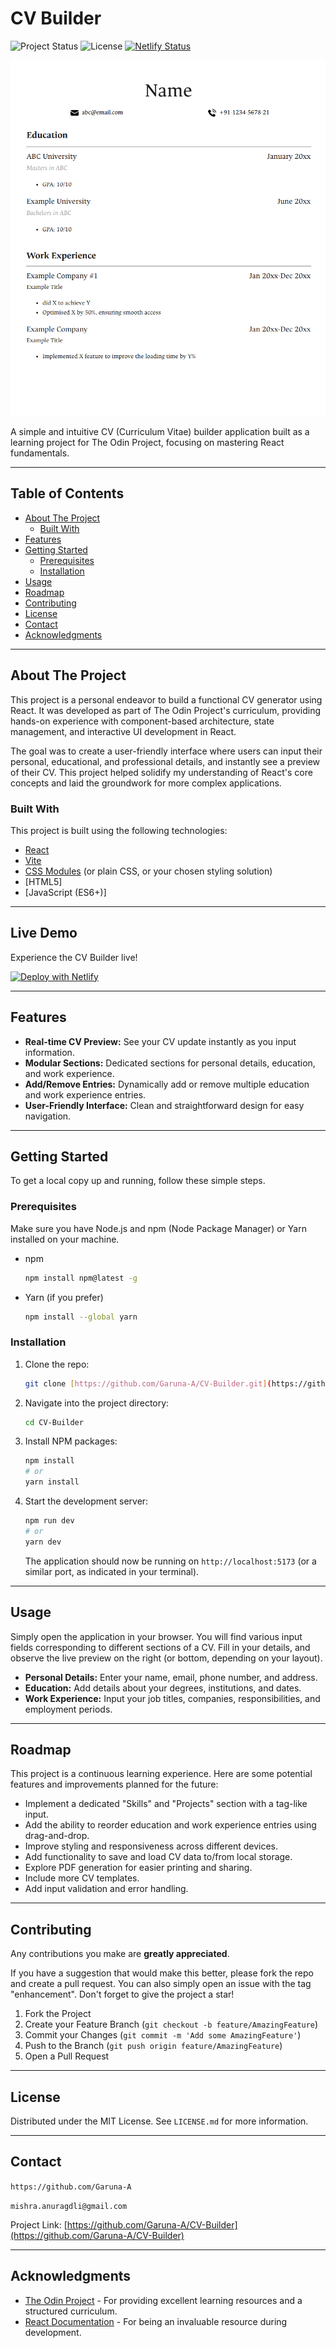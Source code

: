 # CV Builder

![Project Status](https://img.shields.io/badge/status-in%20progress-yellow.svg)
![License](https://img.shields.io/badge/license-MIT-blue.svg)
[![Netlify Status](https://api.netlify.com/api/v1/badges/84c03ea4-3b0e-4ce4-ab08-780a19ad0e0b/deploy-status)](https://cvbuilder01.netlify.app/)

![CV Builder Screenshot](https://github.com/Garuna-A/CV-Builder/blob/main/src/assets/resume-sample.png)

A simple and intuitive CV (Curriculum Vitae) builder application built as a learning project for The Odin Project, focusing on mastering React fundamentals.

---

## Table of Contents

* [About The Project](#about-the-project)
    * [Built With](#built-with)
* [Features](#features)
* [Getting Started](#getting-started)
    * [Prerequisites](#prerequisites)
    * [Installation](#installation)
* [Usage](#usage)
* [Roadmap](#roadmap)
* [Contributing](#contributing)
* [License](#license)
* [Contact](#contact)
* [Acknowledgments](#acknowledgments)

---

## About The Project

This project is a personal endeavor to build a functional CV generator using React. It was developed as part of The Odin Project's curriculum, providing hands-on experience with component-based architecture, state management, and interactive UI development in React.

The goal was to create a user-friendly interface where users can input their personal, educational, and professional details, and instantly see a preview of their CV. This project helped solidify my understanding of React's core concepts and laid the groundwork for more complex applications.

### Built With

This project is built using the following technologies:

* [React](https://react.dev/)
* [Vite](https://vitejs.dev/)
* [CSS Modules](https://create-react-app.dev/docs/adding-css-modules/) (or plain CSS, or your chosen styling solution)
* [HTML5]
* [JavaScript (ES6+)]

---

## Live Demo

Experience the CV Builder live!

[![Deploy with Netlify](https://www.netlify.com/img/deploy/button.svg)](https://cvbuilder01.netlify.app/)


---
## Features

* **Real-time CV Preview:** See your CV update instantly as you input information.
* **Modular Sections:** Dedicated sections for personal details, education, and work experience.
* **Add/Remove Entries:** Dynamically add or remove multiple education and work experience entries.
* **User-Friendly Interface:** Clean and straightforward design for easy navigation.


---

## Getting Started

To get a local copy up and running, follow these simple steps.

### Prerequisites

Make sure you have Node.js and npm (Node Package Manager) or Yarn installed on your machine.

* npm
    ```bash
    npm install npm@latest -g
    ```
* Yarn (if you prefer)
    ```bash
    npm install --global yarn
    ```

### Installation

1.  Clone the repo:
    ```bash
    git clone [https://github.com/Garuna-A/CV-Builder.git](https://github.com/Garuna-A/CV-Builder.git)
    ```
2.  Navigate into the project directory:
    ```bash
    cd CV-Builder
    ```
3.  Install NPM packages:
    ```bash
    npm install
    # or
    yarn install
    ```
4.  Start the development server:
    ```bash
    npm run dev
    # or
    yarn dev
    ```
    The application should now be running on `http://localhost:5173` (or a similar port, as indicated in your terminal).

---

## Usage

Simply open the application in your browser. You will find various input fields corresponding to different sections of a CV. Fill in your details, and observe the live preview on the right (or bottom, depending on your layout).

* **Personal Details:** Enter your name, email, phone number, and address.
* **Education:** Add details about your degrees, institutions, and dates.
* **Work Experience:** Input your job titles, companies, responsibilities, and employment periods.


---

## Roadmap

This project is a continuous learning experience. Here are some potential features and improvements planned for the future:

* Implement a dedicated "Skills" and "Projects" section with a tag-like input.
* Add the ability to reorder education and work experience entries using drag-and-drop.
* Improve styling and responsiveness across different devices.
* Add functionality to save and load CV data to/from local storage.
* Explore PDF generation for easier printing and sharing.
* Include more CV templates.
* Add input validation and error handling.

---

## Contributing

Any contributions you make are **greatly appreciated**.

If you have a suggestion that would make this better, please fork the repo and create a pull request. You can also simply open an issue with the tag "enhancement". Don't forget to give the project a star!

1.  Fork the Project
2.  Create your Feature Branch (`git checkout -b feature/AmazingFeature`)
3.  Commit your Changes (`git commit -m 'Add some AmazingFeature'`)
4.  Push to the Branch (`git push origin feature/AmazingFeature`)
5.  Open a Pull Request

---

## License

Distributed under the MIT License. See `LICENSE.md` for more information.

---

## Contact

 `https://github.com/Garuna-A`

 
 `mishra.anuragdli@gmail.com`

Project Link: [https://github.com/Garuna-A/CV-Builder](https://github.com/Garuna-A/CV-Builder)

---

## Acknowledgments

* [The Odin Project](https://www.theodinproject.com/) - For providing excellent learning resources and a structured curriculum.
* [React Documentation](https://react.dev/learn) - For being an invaluable resource during development.
